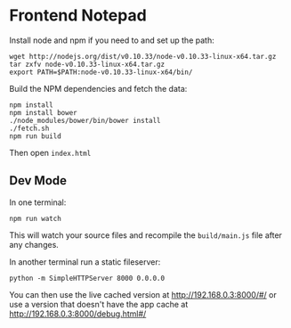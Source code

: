 Frontend Notepad
================

Install node and npm if you need to and set up the path:

~~~
wget http://nodejs.org/dist/v0.10.33/node-v0.10.33-linux-x64.tar.gz
tar zxfv node-v0.10.33-linux-x64.tar.gz
export PATH=$PATH:node-v0.10.33-linux-x64/bin/
~~~

Build the NPM dependencies and fetch the data:

~~~
npm install
npm install bower
./node_modules/bower/bin/bower install
./fetch.sh
npm run build
~~~

Then open `index.html`

Dev Mode
--------

In one terminal:

~~~
npm run watch
~~~

This will watch your source files and recompile the `build/main.js` file after any changes.

In another terminal run a static fileserver:

~~~
python -m SimpleHTTPServer 8000 0.0.0.0
~~~

You can then use the live cached version at http://192.168.0.3:8000/#/ or use a
version that doesn't have the app cache at http://192.168.0.3:8000/debug.html#/
